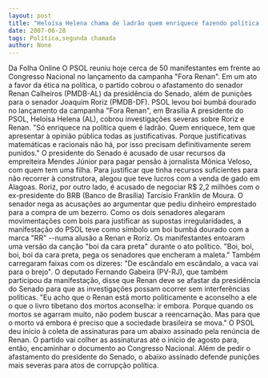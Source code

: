```yaml
---
layout: post
title: "Heloísa Helena chama de ladrão quem enriquece fazendo política "
date: 2007-06-28
tags: Política,segunda chamada
author: None
---
```

Da Folha Online
O PSOL reuniu hoje cerca de 50 manifestantes em frente ao Congresso Nacional no lan&ccedil;amento da campanha &quot;Fora Renan&quot;. Em um ato a favor da &eacute;tica na pol&iacute;tica, o partido cobrou o afastamento do senador Renan Calheiros (PMDB-AL) da presid&ecirc;ncia do Senado, al&eacute;m de puni&ccedil;&otilde;es para o senador Joaquim Roriz (PMDB-DF). 
PSOL levou boi bumb&aacute; dourado no lan&ccedil;amento da campanha &quot;Fora Renan&quot;, em Bras&iacute;lia 
A presidente do PSOL, Helo&iacute;sa Helena (AL), cobrou investiga&ccedil;&otilde;es severas sobre Roriz e Renan. &quot;S&oacute; enriquece na pol&iacute;tica quem &eacute; ladr&atilde;o. Quem enriquece, tem que apresentar &agrave; opini&atilde;o p&uacute;blica todas as justificativas. Porque justificativas matem&aacute;ticas e racionais n&atilde;o h&aacute;, por isso precisam definitivamente serem punidos.&quot; 
O presidente do Senado &eacute; acusado de usar recursos da empreiteira Mendes J&uacute;nior para pagar pens&atilde;o &agrave; jornalista M&ocirc;nica Veloso, com quem tem uma filha. Para justificar que tinha recursos suficientes para n&atilde;o recorrer &agrave; construtora, alegou que teve lucros com a venda de gado em Alagoas. 
Roriz, por outro lado, &eacute; acusado de negociar R$ 2,2 milh&otilde;es com o ex-presidente do BRB (Banco de Bras&iacute;lia) Tarc&iacute;sio Franklin de Moura. O senador nega as acusa&ccedil;&otilde;es ao argumentar que pediu dinheiro emprestado para a compra de um bezerro. 
Como os dois senadores alegaram movimenta&ccedil;&otilde;es com bois para justificar as supostas irregularidades, a manifesta&ccedil;&atilde;o do PSOL teve como s&iacute;mbolo um boi bumb&aacute; dourado com a marca &quot;RR&quot; --numa alus&atilde;o a Renan e Roriz. 
Os manifestantes entoaram uma vers&atilde;o da can&ccedil;&atilde;o &quot;boi da cara preta&quot; durante o ato pol&iacute;tico. &quot;Boi, boi, boi, boi da cara preta, pega os senadores que encheram a maleta.&quot; Tamb&eacute;m carregaram faixas com os dizeres: &quot;De esc&acirc;ndalo em esc&acirc;ndalo, a vaca vai para o brejo&quot;. 
O deputado Fernando Gabeira (PV-RJ), que tamb&eacute;m participou da manifesta&ccedil;&atilde;o, disse que Renan deve se afastar da presid&ecirc;ncia do Senado para que as investiga&ccedil;&otilde;es possam ocorrer sem interfer&ecirc;ncias pol&iacute;ticas. 
&quot;Eu acho que o Renan est&aacute; morto politicamente e aconselho a ele o que o livro tibetano dos mortos aconselha: ir embora. Porque quando os mortos se agarram muito, n&atilde;o podem buscar a reencarna&ccedil;&atilde;o. Mas para que o morto v&aacute; embora &eacute; preciso que a sociedade brasileira se mova.&quot; 
O PSOL deu in&iacute;cio &agrave; coleta de assinaturas para um abaixo assinado pela ren&uacute;ncia de Renan. O partido vai colher as assinaturas at&eacute; o in&iacute;cio de agosto para, ent&atilde;o, encaminhar o documento ao Congresso Nacional. Al&eacute;m de pedir o afastamento do presidente do Senado, o abaixo assinado defende puni&ccedil;&otilde;es mais severas para atos de corrup&ccedil;&atilde;o pol&iacute;tica. 
 
